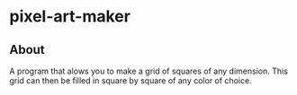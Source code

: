 # pixel-art-maker

<h2>About</h2>

<p>A program that alows you to make a grid of squares of any dimension. This grid can then be filled in square by square of any color of choice.</p>
